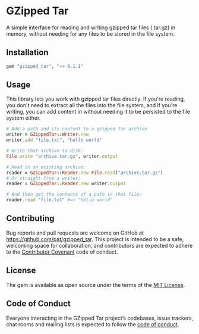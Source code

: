 # GZipped Tar

A simple interface for reading and writing gzipped tar files (.tar.gz) in memory, without needing for any files to be stored in the file system.

## Installation

```ruby
gem "gzipped_tar", "~> 0.1.1"
```

## Usage

This library lets you work with gzipped tar files directly. If you're reading, you don't need to extract all the files into the file system, and if you're writing, you can add content in without needing it to be persisted to the file system either.

```ruby
# Add a path and its content to a gzipped tar archive
writer = GZippedTar::Writer.new
writer.add "file.txt", "hello world"

# Write that archive to disk:
File.write "archive.tar.gz", writer.output

# Read in an existing archive:
reader = GZippedTar::Reader.new File.read("archive.tar.gz")
# Or straight from a writer:
reader = GZippedTar::Reader.new writer.output

# And then get the contents of a path in that file:
reader.read "file.txt" #=> "hello world"
```

## Contributing

Bug reports and pull requests are welcome on GitHub at https://github.com/pat/gzipped_tar. This project is intended to be a safe, welcoming space for collaboration, and contributors are expected to adhere to the [Contributor Covenant](http://contributor-covenant.org) code of conduct.

## License

The gem is available as open source under the terms of the [MIT License](https://opensource.org/licenses/MIT).

## Code of Conduct

Everyone interacting in the GZipped Tar project’s codebases, issue trackers, chat rooms and mailing lists is expected to follow the [code of conduct](https://github.com/pat/gzipped_tar/blob/master/CODE_OF_CONDUCT.md).
